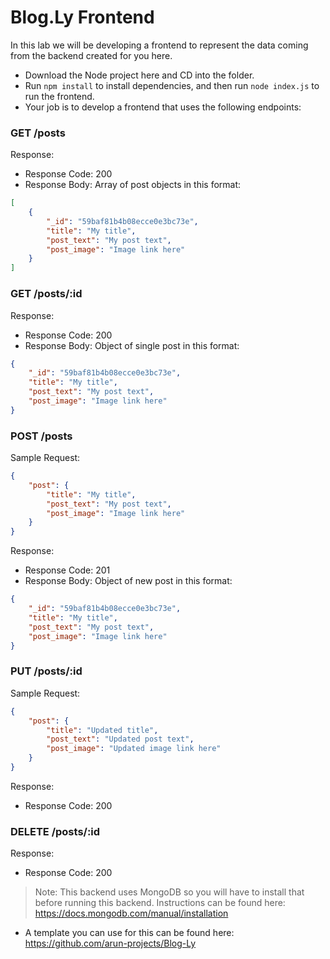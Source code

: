 # Blog.Ly Frontend

In this lab we will be developing a frontend to represent the data coming from the backend created for you here.

- Download the Node project here and CD into the folder.
- Run `npm install` to install dependencies, and then run `node index.js` to run the frontend.
- Your job is to develop a frontend that uses the following endpoints:

### GET /posts

Response:

- Response Code: 200
- Response Body: Array of post objects in this format:

```json
[
    {
        "_id": "59baf81b4b08ecce0e3bc73e",
        "title": "My title",
        "post_text": "My post text",
        "post_image": "Image link here"
    }
]
```

### GET /posts/:id

Response:

- Response Code: 200
- Response Body: Object of single post in this format:

```json
{
    "_id": "59baf81b4b08ecce0e3bc73e",
    "title": "My title",
    "post_text": "My post text",
    "post_image": "Image link here"
}
```

### POST /posts

Sample Request:

```json
{
    "post": {
        "title": "My title",
        "post_text": "My post text",
        "post_image": "Image link here"
    }
}
```

Response:

- Response Code: 201
- Response Body: Object of new post in this format:

```json
{
    "_id": "59baf81b4b08ecce0e3bc73e",
    "title": "My title",
    "post_text": "My post text",
    "post_image": "Image link here"
}
```

### PUT /posts/:id

Sample Request:

```json
{
    "post": {
        "title": "Updated title",
        "post_text": "Updated post text",
        "post_image": "Updated image link here"
    }
}
```

Response:

- Response Code: 200

### DELETE /posts/:id

Response:

- Response Code: 200

> Note: This backend uses MongoDB so you will have to install that before running this backend. Instructions can be found here: https://docs.mongodb.com/manual/installation

- A template you can use for this can be found here: https://github.com/arun-projects/Blog-Ly